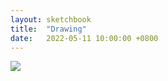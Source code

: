 ```yaml
---
layout: sketchbook
title:  "Drawing"
date:   2022-05-11 10:00:00 +0800
---
```


<img src="/Sketchbook/Images/{{ page.date | date: '%Y-%m-%d' }}/preview.jpg">
